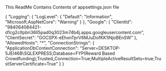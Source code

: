 This ReadMe Contains Contents of appsettings.json file








{
  "Logging": {
    "LogLevel": {
      "Default": "Information",
      "Microsoft.AspNetCore": "Warning"
    }
  }, 
  "Google": {
    "ClientId": "984064084421-d1cg2cltpbri36ll5pad0q3023m74b4j.apps.googleusercontent.com",
    "ClientSecret": "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"
  },
  "AllowedHosts": "*",
  "ConnectionStrings": {
    "ApplicationDbContextConnection": "Server=DESKTOP-5JEI46B\\SQLEXPRESS;Database=FYP(Reward Based Crowdfunding);Trusted_Connection=True;MultipleActiveResultSets=true;TrustServerCertificate=True"
  }
}
